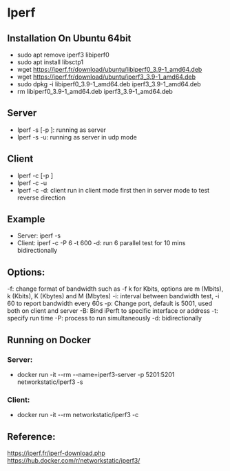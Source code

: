 # Iperf
## Installation On Ubuntu 64bit

- sudo apt remove iperf3 libiperf0
- sudo apt install libsctp1
- wget https://iperf.fr/download/ubuntu/libiperf0_3.9-1_amd64.deb
- wget https://iperf.fr/download/ubuntu/iperf3_3.9-1_amd64.deb
- sudo dpkg -i libiperf0_3.9-1_amd64.deb iperf3_3.9-1_amd64.deb
- rm libiperf0_3.9-1_amd64.deb iperf3_3.9-1_amd64.deb

## Server

- Iperf -s [-p <port>]: running as server
- Iperf -s -u: running as server in udp mode

## Client

- Iperf -c [-p <port>]
- Iperf -c <server ip> -u
- Iperf -c <server ip> -d: client run in client mode first then in server mode to test reverse direction

## Example

- Server: iperf -s
- Client: iperf -c <server address> -P 6 -t 600 -d: run 6 parallel test for 10 mins bidirectionally

## Options:

-f: change format of bandwidth such as -f k for Kbits, options are m (Mbits), k (Kbits), K (Kbytes) and M (Mbytes)
-i: interval between bandwidth test, -i 60 to report bandwidth every 60s
-p: Change port, default is 5001, used both on client and server
-B: Bind iPerft to specific interface or address
-t: specify run time
-P: process to run simultaneously
-d: bidirectionally

## Running on Docker

### Server:

- docker run  -it --rm --name=iperf3-server -p 5201:5201 networkstatic/iperf3 -s
### Client:

- docker run  -it --rm networkstatic/iperf3 -c <Server IP>

## Reference:

https://iperf.fr/iperf-download.php
https://hub.docker.com/r/networkstatic/iperf3/